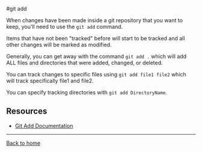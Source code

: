 #git add

When changes have been made inside a git repository that you want to keep, you'll need to use the `git add` command.

Items that have not been "tracked" before will start to be tracked and all other changes will be marked as modified.

Generally, you can get away with the command `git add .` which will add ALL files and directories that were added, changed, or deleted.

You can track changes to specific files using `git add file1 file2` which will track specifically file1 and file2.

You can specify tracking directories with `git add DirectoryName`.

## Resources

- [Git Add Documentation](https://git-scm.com/docs/git-add)

--- 

[Back to home](../README.md)